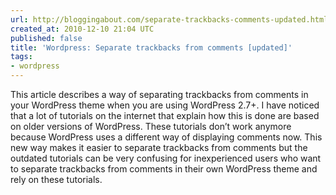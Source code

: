 ```yaml
---
url: http://bloggingabout.com/separate-trackbacks-comments-updated.html
created_at: 2010-12-10 21:04 UTC
published: false
title: 'Wordpress: Separate trackbacks from comments [updated]'
tags:
- wordpress
---
```


This article describes a way of separating trackbacks from comments in your WordPress theme when you are using WordPress 2.7+. I have noticed that a lot of tutorials on the internet that explain how this is done are based on older versions of WordPress. These tutorials don’t work anymore because WordPress uses a different way of displaying comments now. This new way makes it easier to separate trackbacks from comments but the outdated tutorials can be very confusing for inexperienced users who want to separate trackbacks from comments in their own WordPress theme and rely on these tutorials.
